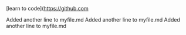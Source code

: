 [learn to code](https://github.com


Added another line to myfile.md
Added another line to myfile.md
Added another line to myfile.md


